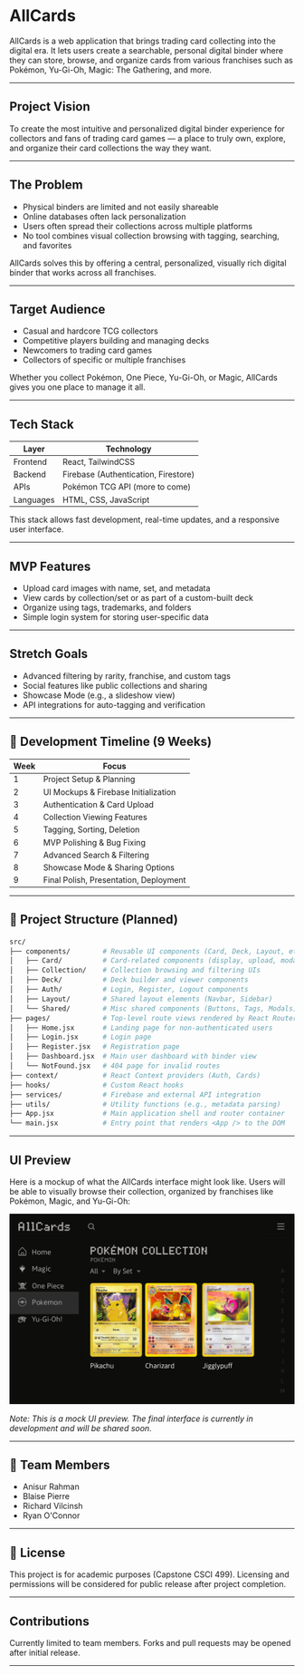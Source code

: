 # AllCards

AllCards is a web application that brings trading card collecting into the digital era. It lets users create a searchable, personal digital binder where they can store, browse, and organize cards from various franchises such as Pokémon, Yu-Gi-Oh, Magic: The Gathering, and more.

---

## Project Vision

To create the most intuitive and personalized digital binder experience for collectors and fans of trading card games — a place to truly own, explore, and organize their card collections the way they want.

---

## The Problem

- Physical binders are limited and not easily shareable
- Online databases often lack personalization
- Users often spread their collections across multiple platforms
- No tool combines visual collection browsing with tagging, searching, and favorites

AllCards solves this by offering a central, personalized, visually rich digital binder that works across all franchises.

---

## Target Audience

- Casual and hardcore TCG collectors
- Competitive players building and managing decks
- Newcomers to trading card games
- Collectors of specific or multiple franchises

Whether you collect Pokémon, One Piece, Yu-Gi-Oh, or Magic, AllCards gives you one place to manage it all.

---

## Tech Stack

| Layer         | Technology                  |
|---------------|------------------------------|
| Frontend      | React, TailwindCSS           |
| Backend       | Firebase (Authentication, Firestore) |
| APIs          | Pokémon TCG API (more to come) |
| Languages     | HTML, CSS, JavaScript        |

This stack allows fast development, real-time updates, and a responsive user interface.

---

## MVP Features

- Upload card images with name, set, and metadata
- View cards by collection/set or as part of a custom-built deck
- Organize using tags, trademarks, and folders
- Simple login system for storing user-specific data

---

## Stretch Goals

- Advanced filtering by rarity, franchise, and custom tags
- Social features like public collections and sharing
- Showcase Mode (e.g., a slideshow view)
- API integrations for auto-tagging and verification

---

## 📆 Development Timeline (9 Weeks)

| Week | Focus                                      |
|------|--------------------------------------------|
| 1    | Project Setup & Planning                   |
| 2    | UI Mockups & Firebase Initialization       |
| 3    | Authentication & Card Upload               |
| 4    | Collection Viewing Features                |
| 5    | Tagging, Sorting, Deletion                 |
| 6    | MVP Polishing & Bug Fixing                 |
| 7    | Advanced Search & Filtering                |
| 8    | Showcase Mode & Sharing Options            |
| 9    | Final Polish, Presentation, Deployment     |

---

## 📂 Project Structure (Planned)

```bash
src/
├── components/        # Reusable UI components (Card, Deck, Layout, etc.)
│   ├── Card/          # Card-related components (display, upload, modal)
│   ├── Collection/    # Collection browsing and filtering UIs
│   ├── Deck/          # Deck builder and viewer components
│   ├── Auth/          # Login, Register, Logout components
│   ├── Layout/        # Shared layout elements (Navbar, Sidebar)
│   └── Shared/        # Misc shared components (Buttons, Tags, Modals)
├── pages/             # Top-level route views rendered by React Router
│   ├── Home.jsx       # Landing page for non-authenticated users
│   ├── Login.jsx      # Login page
│   ├── Register.jsx   # Registration page
│   ├── Dashboard.jsx  # Main user dashboard with binder view
│   └── NotFound.jsx   # 404 page for invalid routes
├── context/           # React Context providers (Auth, Cards)
├── hooks/             # Custom React hooks
├── services/          # Firebase and external API integration
├── utils/             # Utility functions (e.g., metadata parsing)
├── App.jsx            # Main application shell and router container
└── main.jsx           # Entry point that renders <App /> to the DOM
```

---

## UI Preview

Here is a mockup of what the AllCards interface might look like. Users will be able to visually browse their collection, organized by franchises like Pokémon, Magic, and Yu-Gi-Oh:

![AllCards UI Preview](AllCards.png)

_Note: This is a mock UI preview. The final interface is currently in development and will be shared soon._

---

## 👥 Team Members

- Anisur Rahman  
- Blaise Pierre  
- Richard Vilcinsh  
- Ryan O'Connor  

---

## 📄 License

This project is for academic purposes (Capstone CSCI 499). Licensing and permissions will be considered for public release after project completion.

---

## Contributions

Currently limited to team members. Forks and pull requests may be opened after initial release.

---